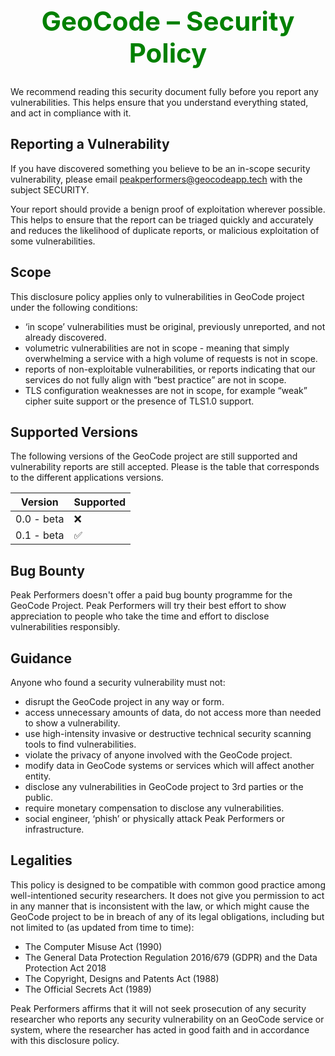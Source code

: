 <div align="center">

<h1 align="center" style="color:green; font-size: 300%;" > GeoCode – Security Policy </h1>

</div>

We recommend reading this security document fully before you report any vulnerabilities. 
This helps ensure that you understand everything stated, and act in compliance with it.

## Reporting a Vulnerability

If you have discovered something you believe to be an in-scope security vulnerability, 
please email <a href='peakperformers@geocodeapp.tech'> peakperformers@geocodeapp.tech </a> with the subject SECURITY.

Your report should provide a benign proof of exploitation wherever possible. 
This helps to ensure that the report can be triaged quickly and accurately and reduces the
likelihood of duplicate reports, or malicious exploitation of some vulnerabilities.

## Scope

This disclosure policy applies only to vulnerabilities in GeoCode project under the following conditions:

* ‘in scope’ vulnerabilities must be original, previously unreported, and not already discovered.
* volumetric vulnerabilities are not in scope - meaning that simply overwhelming a service with a high volume 
  of requests is not in scope.
* reports of non-exploitable vulnerabilities, or reports indicating that our services do not fully align with 
  “best practice” are not in scope.
* TLS configuration weaknesses are not in scope, for example “weak” cipher suite support or the presence of TLS1.0 support.

## Supported Versions

The following versions of the GeoCode project are still supported and vulnerability reports are still accepted.
Please is the table that corresponds to the different applications versions.

<div align="center">

| Version    | Supported          |
| -------    | ------------------ |
| 0.0 - beta |       :x:          |
| 0.1 - beta | :white_check_mark: |

</div>

## Bug Bounty

Peak Performers doesn't offer a paid bug bounty programme for the GeoCode Project.
Peak Performers will try their best effort to show appreciation to people who take the time and effort to 
disclose vulnerabilities responsibly.

## Guidance

Anyone who found a security vulnerability must not:

* disrupt the GeoCode project in any way or form.
* access unnecessary amounts of data, do not access more than needed to show a vulnerability.
* use high-intensity invasive or destructive technical security scanning tools to find vulnerabilities.
* violate the privacy of anyone involved with the GeoCode project.
* modify data in GeoCode systems or services which will affect another entity.
* disclose any vulnerabilities in GeoCode project to 3rd parties or the public.
* require monetary compensation to disclose any vulnerabilities.
* social engineer, ‘phish’ or physically attack Peak Performers or infrastructure.

## Legalities

This policy is designed to be compatible with common good practice among well-intentioned security researchers. 
It does not give you permission to act in any manner that is inconsistent with the law, or which might cause the 
GeoCode project to be in breach of any of its legal obligations, 
including but not limited to (as updated from time to time):

* The Computer Misuse Act (1990)
* The General Data Protection Regulation 2016/679 (GDPR) and the Data Protection Act 2018
* The Copyright, Designs and Patents Act (1988)
* The Official Secrets Act (1989)

Peak Performers affirms that it will not seek prosecution of any security researcher who reports any security
vulnerability on an GeoCode service or system, where the researcher has acted in good faith and in accordance
with this disclosure policy.
